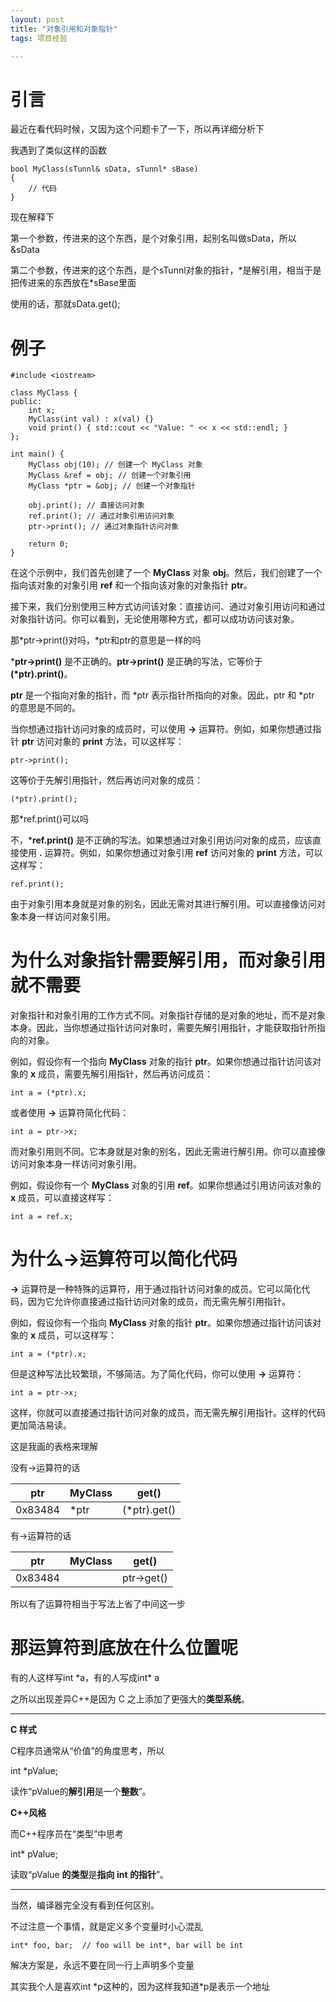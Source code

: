 ```yaml
---
layout: post
title: "对象引用和对象指针"
tags: 项目经验

---
```


# 引言

最近在看代码时候，又因为这个问题卡了一下，所以再详细分析下

我遇到了类似这样的函数

```
bool MyClass(sTunnl& sData, sTunnl* sBase)
{
	// 代码   
}
```

现在解释下

第一个参数，传进来的这个东西，是个对象引用，起别名叫做sData，所以&sData

第二个参数，传进来的这个东西，是个sTunnl对象的指针，\*是解引用，相当于是把传进来的东西放在*sBase里面

使用的话，那就sData.get();

# 例子

```
#include <iostream>

class MyClass {
public:
    int x;
    MyClass(int val) : x(val) {}
    void print() { std::cout << "Value: " << x << std::endl; }
};

int main() {
    MyClass obj(10); // 创建一个 MyClass 对象
    MyClass &ref = obj; // 创建一个对象引用
    MyClass *ptr = &obj; // 创建一个对象指针

    obj.print(); // 直接访问对象
    ref.print(); // 通过对象引用访问对象
    ptr->print(); // 通过对象指针访问对象

    return 0;
}
```

在这个示例中，我们首先创建了一个 **MyClass** 对象 **obj**。然后，我们创建了一个指向该对象的对象引用 **ref** 和一个指向该对象的对象指针 **ptr**。

接下来，我们分别使用三种方式访问该对象：直接访问、通过对象引用访问和通过对象指针访问。你可以看到，无论使用哪种方式，都可以成功访问该对象。



那\*ptr->print()对吗，*ptr和ptr的意思是一样的吗

***ptr->print()** 是不正确的。**ptr->print()** 是正确的写法，它等价于 **(\*ptr).print()**。

**ptr** 是一个指向对象的指针，而 *ptr 表示指针所指向的对象。因此，ptr 和 *ptr 的意思是不同的。

当你想通过指针访问对象的成员时，可以使用 **->** 运算符。例如，如果你想通过指针 **ptr** 访问对象的 **print** 方法，可以这样写：

```
ptr->print();
```

这等价于先解引用指针，然后再访问对象的成员：

```
(*ptr).print();
```



那*ref.print()可以吗

不，***ref.print()** 是不正确的写法。如果想通过对象引用访问对象的成员，应该直接使用 **.** 运算符。例如，如果你想通过对象引用 **ref** 访问对象的 **print** 方法，可以这样写：

```
ref.print();
```

由于对象引用本身就是对象的别名，因此无需对其进行解引用。可以直接像访问对象本身一样访问对象引用。

# 为什么对象指针需要解引用，而对象引用就不需要

对象指针和对象引用的工作方式不同。对象指针存储的是对象的地址，而不是对象本身。因此，当你想通过指针访问对象时，需要先解引用指针，才能获取指针所指向的对象。

例如，假设你有一个指向 **MyClass** 对象的指针 **ptr**。如果你想通过指针访问该对象的 **x** 成员，需要先解引用指针，然后再访问成员：

``` 
int a = (*ptr).x;
```

或者使用 **->** 运算符简化代码：

```
int a = ptr->x;
```

而对象引用则不同。它本身就是对象的别名，因此无需进行解引用。你可以直接像访问对象本身一样访问对象引用。

例如，假设你有一个 **MyClass** 对象的引用 **ref**。如果你想通过引用访问该对象的 **x** 成员，可以直接这样写：

``` 
int a = ref.x;
```

# **为什么->运算符可以简化代码**

**->** 运算符是一种特殊的运算符，用于通过指针访问对象的成员。它可以简化代码，因为它允许你直接通过指针访问对象的成员，而无需先解引用指针。

例如，假设你有一个指向 **MyClass** 对象的指针 **ptr**。如果你想通过指针访问该对象的 **x** 成员，可以这样写：

```
int a = (*ptr).x;
```

但是这种写法比较繁琐，不够简洁。为了简化代码，你可以使用 **->** 运算符：

```
int a = ptr->x;
```

这样，你就可以直接通过指针访问对象的成员，而无需先解引用指针。这样的代码更加简洁易读。

这是我画的表格来理解

没有->运算符的话

| ptr     | MyClass | get()        |
| ------- | ------- | ------------ |
| 0x83484 | *ptr    | (*ptr).get() |

有->运算符的话

| ptr     | MyClass | get()      |
| ------- | ------- | ---------- |
| 0x83484 |         | ptr->get() |

所以有了运算符相当于写法上省了中间这一步

# 那运算符到底放在什么位置呢

有的人这样写int *a，有的人写成int\* a

之所以出现差异C++是因为 C 之上添加了更强大的**类型系统**。

------

**C 样式**

C程序员通常从“价值”的角度思考，所以

int  *pValue;

读作“pValue的**解引用**是一个**整数**”。

**C++风格**

而C++程序员在“类型”中思考

int* pValue;

读取“pValue **的类型**是**指向 int 的指针**”。

------

当然，编译器完全没有看到任何区别。



不过注意一个事情，就是定义多个变量时小心混乱

```
int* foo, bar;  // foo will be int*, bar will be int
```

解决方案是，永远不要在同一行上声明多个变量

其实我个人是喜欢int *p这种的，因为这样我知道\*p是表示一个地址

